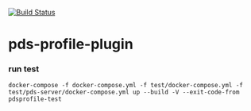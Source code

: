 [![Build Status](https://travis-ci.com/RENCI/pdspi-config.svg?branch=master)](https://travis-ci.com/RENCI/pdspi-config)
# pds-profile-plugin


### run test

```
docker-compose -f docker-compose.yml -f test/docker-compose.yml -f test/pds-server/docker-compose.yml up --build -V --exit-code-from pdsprofile-test
```
